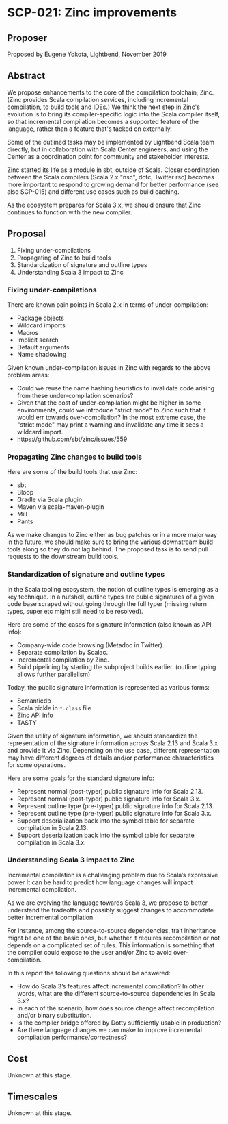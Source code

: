 # SCP-021: Zinc improvements

## Proposer

Proposed by Eugene Yokota, Lightbend, November 2019

## Abstract

We propose enhancements to the core of the compilation toolchain, Zinc. (Zinc provides Scala compilation services, including incremental compilation, to build tools and IDEs.)  We think the next step in Zinc's evolution is to bring its compiler-specific logic into the Scala compiler itself, so that incremental compilation becomes a supported feature of the language, rather than a feature that's tacked on externally.

Some of the outlined tasks may be implemented by Lightbend Scala team directly, but in collaboration with Scala Center engineers, and using the Center as a coordination point for community and stakeholder interests.

Zinc started its life as a module in sbt, outside of Scala. Closer coordination between the Scala compilers (Scala 2.x "nsc", dotc, Twitter rsc) becomes more important to respond to growing demand for better performance (see also SCP-015) and different use cases such as build caching.

As the ecosystem prepares for Scala 3.x, we should ensure that Zinc continues to function with the new compiler.

## Proposal

1. Fixing under-compilations
2. Propagating of Zinc to build tools
3. Standardization of signature and outline types
4. Understanding Scala 3 impact to Zinc

### Fixing under-compilations

There are known pain points in Scala 2.x in terms of under-compilation:

- Package objects
- Wildcard imports
- Macros
- Implicit search
- Default arguments
- Name shadowing

Given known under-compilation issues in Zinc with regards to the above problem areas:

- Could we reuse the name hashing heuristics to invalidate code arising from these under-compilation scenarios?
- Given that the cost of under-compilation might be higher in some environments, could we introduce "strict mode" to Zinc such that it would err towards over-compilation? In the most extreme case, the "strict mode" may print a warning and invalidate any time it sees a wildcard import.
- https://github.com/sbt/zinc/issues/559

### Propagating Zinc changes to build tools

Here are some of the build tools that use Zinc:

- sbt
- Bloop
- Gradle via Scala plugin
- Maven via scala-maven-plugin
- Mill
- Pants

As we make changes to Zinc either as bug patches or in a more major way in the future, we should make sure to bring the various downstream build tools along so they do not lag behind. The proposed task is to send pull requests to the downstream build tools.

### Standardization of signature and outline types

In the Scala tooling ecosystem, the notion of outline types is emerging as a key technique. In a nutshell, outline types are public signatures of a given code base scraped without going through the full typer (missing return types, super etc might still need to be resolved).

Here are some of the cases for signature information (also known as API info):

- Company-wide code browsing (Metadoc in Twitter).
- Separate compilation by Scalac.
- Incremental compilation by Zinc.
- Build pipelining by starting the subproject builds earlier. (outline typing allows further parallelism)

Today, the public signature information is represented as various forms:

- Semanticdb
- Scala pickle in `*.class` file
- Zinc API info
- TASTY

Given the utility of signature information, we should standardize the representation of the signature information across Scala 2.13 and Scala 3.x and provide it via Zinc. Depending on the use case, different representation may have different degrees of details and/or performance characteristics for some operations.

Here are some goals for the standard signature info:

- Represent normal (post-typer) public signature info for Scala 2.13.
- Represent normal (post-typer) public signature info for Scala 3.x.
- Represent outline type (pre-typer) public signature info for Scala 2.13.
- Represent outline type (pre-typer) public signature info for  Scala 3.x.
- Support deserialization back into the symbol table for separate compilation in Scala 2.13.
- Support deserialization back into the symbol table for separate compilation in Scala 3.x.

### Understanding Scala 3 impact to Zinc

Incremental compilation is a challenging problem due to Scala’s expressive power It can be hard to predict how language changes will impact incremental compilation.

As we are evolving the language towards Scala 3, we propose to better understand the tradeoffs and possibly suggest changes to accommodate better incremental compilation.

For instance, among the source-to-source dependencies, trait inheritance might be one of the basic ones, but whether it requires recompilation or not depends on a complicated set of rules. This information is something that the compiler could expose to the user and/or Zinc to avoid over-compilation.

In this report the following questions should be answered:

- How do Scala 3’s features affect incremental compilation? In other words, what are the different source-to-source dependencies in Scala 3.x?
- In each of the scenario, how does source change affect recompilation and/or binary substitution.
- Is the compiler bridge offered by Dotty sufficiently usable in production?
- Are there language changes we can make to improve incremental compilation performance/correctness?

## Cost

Unknown at this stage.

## Timescales

Unknown at this stage.
